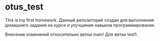 # otus_test
This is my first homework.
Данный репозиторий создан для выполнения домашнего задания на курсе  и улучшения навыков программирования.


Внесение изменений относительно ветки main! Для ветки test1.
